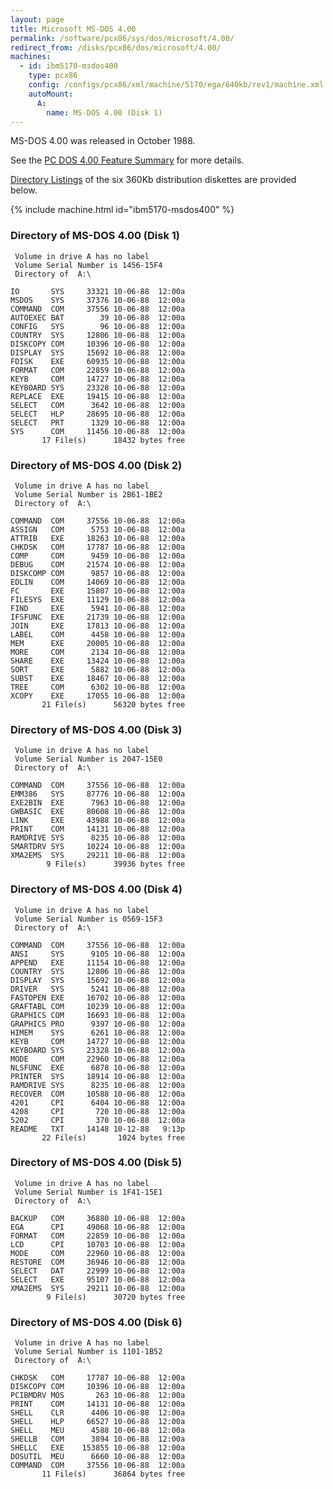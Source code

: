 ```yaml
---
layout: page
title: Microsoft MS-DOS 4.00
permalink: /software/pcx86/sys/dos/microsoft/4.00/
redirect_from: /disks/pcx86/dos/microsoft/4.00/
machines:
  - id: ibm5170-msdos400
    type: pcx86
    config: /configs/pcx86/xml/machine/5170/ega/640kb/rev1/machine.xml
    autoMount:
      A:
        name: MS-DOS 4.00 (Disk 1)
---
```


MS-DOS 4.00 was released in October 1988.

See the [PC DOS 4.00 Feature Summary](/software/pcx86/sys/dos/ibm/4.00/#feature-summary) for more details.

[Directory Listings](#directory-of-ms-dos-400-disk-1) of the six 360Kb distribution diskettes are provided below.

{% include machine.html id="ibm5170-msdos400" %}

### Directory of MS-DOS 4.00 (Disk 1)

	 Volume in drive A has no label
	 Volume Serial Number is 1456-15F4
	 Directory of  A:\
	
	IO       SYS     33321 10-06-88  12:00a
	MSDOS    SYS     37376 10-06-88  12:00a
	COMMAND  COM     37556 10-06-88  12:00a
	AUTOEXEC BAT        39 10-06-88  12:00a
	CONFIG   SYS        96 10-06-88  12:00a
	COUNTRY  SYS     12806 10-06-88  12:00a
	DISKCOPY COM     10396 10-06-88  12:00a
	DISPLAY  SYS     15692 10-06-88  12:00a
	FDISK    EXE     60935 10-06-88  12:00a
	FORMAT   COM     22859 10-06-88  12:00a
	KEYB     COM     14727 10-06-88  12:00a
	KEYBOARD SYS     23328 10-06-88  12:00a
	REPLACE  EXE     19415 10-06-88  12:00a
	SELECT   COM      3642 10-06-88  12:00a
	SELECT   HLP     28695 10-06-88  12:00a
	SELECT   PRT      1329 10-06-88  12:00a
	SYS      COM     11456 10-06-88  12:00a
	       17 File(s)      18432 bytes free

### Directory of MS-DOS 4.00 (Disk 2)

	 Volume in drive A has no label
	 Volume Serial Number is 2B61-1BE2
	 Directory of  A:\
	
	COMMAND  COM     37556 10-06-88  12:00a
	ASSIGN   COM      5753 10-06-88  12:00a
	ATTRIB   EXE     18263 10-06-88  12:00a
	CHKDSK   COM     17787 10-06-88  12:00a
	COMP     COM      9459 10-06-88  12:00a
	DEBUG    COM     21574 10-06-88  12:00a
	DISKCOMP COM      9857 10-06-88  12:00a
	EDLIN    COM     14069 10-06-88  12:00a
	FC       EXE     15807 10-06-88  12:00a
	FILESYS  EXE     11129 10-06-88  12:00a
	FIND     EXE      5941 10-06-88  12:00a
	IFSFUNC  EXE     21739 10-06-88  12:00a
	JOIN     EXE     17813 10-06-88  12:00a
	LABEL    COM      4458 10-06-88  12:00a
	MEM      EXE     20005 10-06-88  12:00a
	MORE     COM      2134 10-06-88  12:00a
	SHARE    EXE     13424 10-06-88  12:00a
	SORT     EXE      5882 10-06-88  12:00a
	SUBST    EXE     18467 10-06-88  12:00a
	TREE     COM      6302 10-06-88  12:00a
	XCOPY    EXE     17055 10-06-88  12:00a
	       21 File(s)      56320 bytes free

### Directory of MS-DOS 4.00 (Disk 3)

	 Volume in drive A has no label
	 Volume Serial Number is 2047-15E0
	 Directory of  A:\
	
	COMMAND  COM     37556 10-06-88  12:00a
	EMM386   SYS     87776 10-06-88  12:00a
	EXE2BIN  EXE      7963 10-06-88  12:00a
	GWBASIC  EXE     80608 10-06-88  12:00a
	LINK     EXE     43988 10-06-88  12:00a
	PRINT    COM     14131 10-06-88  12:00a
	RAMDRIVE SYS      8235 10-06-88  12:00a
	SMARTDRV SYS     10224 10-06-88  12:00a
	XMA2EMS  SYS     29211 10-06-88  12:00a
	        9 File(s)      39936 bytes free

### Directory of MS-DOS 4.00 (Disk 4)

	 Volume in drive A has no label
	 Volume Serial Number is 0569-15F3
	 Directory of  A:\
	
	COMMAND  COM     37556 10-06-88  12:00a
	ANSI     SYS      9105 10-06-88  12:00a
	APPEND   EXE     11154 10-06-88  12:00a
	COUNTRY  SYS     12806 10-06-88  12:00a
	DISPLAY  SYS     15692 10-06-88  12:00a
	DRIVER   SYS      5241 10-06-88  12:00a
	FASTOPEN EXE     16702 10-06-88  12:00a
	GRAFTABL COM     10239 10-06-88  12:00a
	GRAPHICS COM     16693 10-06-88  12:00a
	GRAPHICS PRO      9397 10-06-88  12:00a
	HIMEM    SYS      6261 10-06-88  12:00a
	KEYB     COM     14727 10-06-88  12:00a
	KEYBOARD SYS     23328 10-06-88  12:00a
	MODE     COM     22960 10-06-88  12:00a
	NLSFUNC  EXE      6878 10-06-88  12:00a
	PRINTER  SYS     18914 10-06-88  12:00a
	RAMDRIVE SYS      8235 10-06-88  12:00a
	RECOVER  COM     10588 10-06-88  12:00a
	4201     CPI      6404 10-06-88  12:00a
	4208     CPI       720 10-06-88  12:00a
	5202     CPI       370 10-06-88  12:00a
	README   TXT     14148 10-12-88   9:13p
	       22 File(s)       1024 bytes free

### Directory of MS-DOS 4.00 (Disk 5)

	 Volume in drive A has no label
	 Volume Serial Number is 1F41-15E1
	 Directory of  A:\
	
	BACKUP   COM     36880 10-06-88  12:00a
	EGA      CPI     49068 10-06-88  12:00a
	FORMAT   COM     22859 10-06-88  12:00a
	LCD      CPI     10703 10-06-88  12:00a
	MODE     COM     22960 10-06-88  12:00a
	RESTORE  COM     36946 10-06-88  12:00a
	SELECT   DAT     22999 10-06-88  12:00a
	SELECT   EXE     95107 10-06-88  12:00a
	XMA2EMS  SYS     29211 10-06-88  12:00a
	        9 File(s)      30720 bytes free

### Directory of MS-DOS 4.00 (Disk 6)

	 Volume in drive A has no label
	 Volume Serial Number is 1101-1B52
	 Directory of  A:\
	
	CHKDSK   COM     17787 10-06-88  12:00a
	DISKCOPY COM     10396 10-06-88  12:00a
	PCIBMDRV MOS       263 10-06-88  12:00a
	PRINT    COM     14131 10-06-88  12:00a
	SHELL    CLR      4406 10-06-88  12:00a
	SHELL    HLP     66527 10-06-88  12:00a
	SHELL    MEU      4588 10-06-88  12:00a
	SHELLB   COM      3894 10-06-88  12:00a
	SHELLC   EXE    153855 10-06-88  12:00a
	DOSUTIL  MEU      6660 10-06-88  12:00a
	COMMAND  COM     37556 10-06-88  12:00a
	       11 File(s)      36864 bytes free

